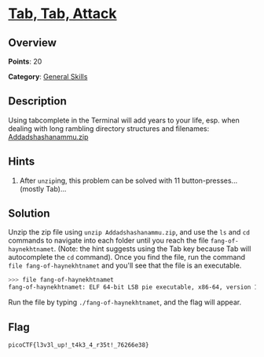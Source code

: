 # [Tab, Tab, Attack](https://play.picoctf.org/practice/challenge/176)

## Overview

**Points**: 20

**Category**: [General Skills](../)

## Description

Using tabcomplete in the Terminal will add years to your life, esp. when dealing with long rambling directory structures and filenames: [Addadshashanammu.zip](./Addadshashanammu.zip)

## Hints

1. After `unzip`ing, this problem can be solved with 11 button-presses...(mostly Tab)...

## Solution

Unzip the zip file using `unzip Addadshashanammu.zip`, and use the `ls` and `cd` commands to navigate into each folder until you reach the file `fang-of-haynekhtnamet`. (Note: the hint suggests using the Tab key because Tab will autocomplete the `cd` command). Once you find the file, run the command `file fang-of-haynekhtnamet` and you'll see that the file is an executable.

```bash
>>> file fang-of-haynekhtnamet
fang-of-haynekhtnamet: ELF 64-bit LSB pie executable, x86-64, version 1 (SYSV), dynamically linked, interpreter /lib64/ld-linux-x86-64.so.2, for GNU/Linux 3.2.0, BuildID[sha1]=5fffe70019957f0a27a70bb886b2cfb9f9b21d6e, not stripped
```

Run the file by typing `./fang-of-haynekhtnamet`, and the flag will appear.

## Flag

`picoCTF{l3v3l_up!_t4k3_4_r35t!_76266e38}`
